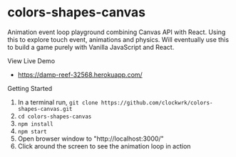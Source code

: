 # colors-shapes-canvas

Animation event loop playground combining Canvas API with React. Using this to explore touch event, animations and physics. Will eventually use this to build a game purely with Vanilla JavaScript and React.

View Live Demo
* https://damp-reef-32568.herokuapp.com/

Getting Started

1. In a terminal run,
  `git clone https://github.com/clockwrk/colors-shapes-canvas.git`
2. `cd colors-shapes-canvas`
3. `npm install`
4. `npm start`
5. Open browser window to "http://localhost:3000/"
6. Click around the screen to see the animation loop in action
